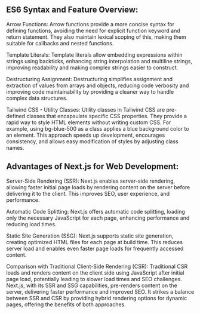 ## ES6 Syntax and Feature Overview:

Arrow Functions: Arrow functions provide a more concise syntax for defining functions, avoiding the need for explicit function keyword and return statement. They also maintain lexical scoping of this, making them suitable for callbacks and nested functions.

Template Literals: Template literals allow embedding expressions within strings using backticks, enhancing string interpolation and multiline strings, improving readability and making complex strings easier to construct.

Destructuring Assignment: Destructuring simplifies assignment and extraction of values from arrays and objects, reducing code verbosity and improving code maintainability by providing a cleaner way to handle complex data structures.

Tailwind CSS - Utility Classes: Utility classes in Tailwind CSS are pre-defined classes that encapsulate specific CSS properties. They provide a rapid way to style HTML elements without writing custom CSS. For example, using bg-blue-500 as a class applies a blue background color to an element. This approach speeds up development, encourages consistency, and allows easy modification of styles by adjusting class names.

## Advantages of Next.js for Web Development:

Server-Side Rendering (SSR): Next.js enables server-side rendering, allowing faster initial page loads by rendering content on the server before delivering it to the client. This improves SEO, user experience, and performance.

Automatic Code Splitting: Next.js offers automatic code splitting, loading only the necessary JavaScript for each page, enhancing performance and reducing load times.

Static Site Generation (SSG): Next.js supports static site generation, creating optimized HTML files for each page at build time. This reduces server load and enables even faster page loads for frequently accessed content.

Comparison with Traditional Client-Side Rendering (CSR): Traditional CSR loads and renders content on the client side using JavaScript after initial page load, potentially leading to slower load times and SEO challenges. Next.js, with its SSR and SSG capabilities, pre-renders content on the server, delivering faster performance and improved SEO. It strikes a balance between SSR and CSR by providing hybrid rendering options for dynamic pages, offering the benefits of both approaches.
